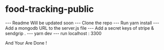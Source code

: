 # food-tracking-public

--- Readme Will be updated soon 
--- Clone the repo 
--- Run yarn install 
--- Add a mongodb URL to the server.js file 
--- Add a secret keys of stripe & sendgrip .
--- yarn dev 
--- run localhost : 3300 

And Your Are Done !

